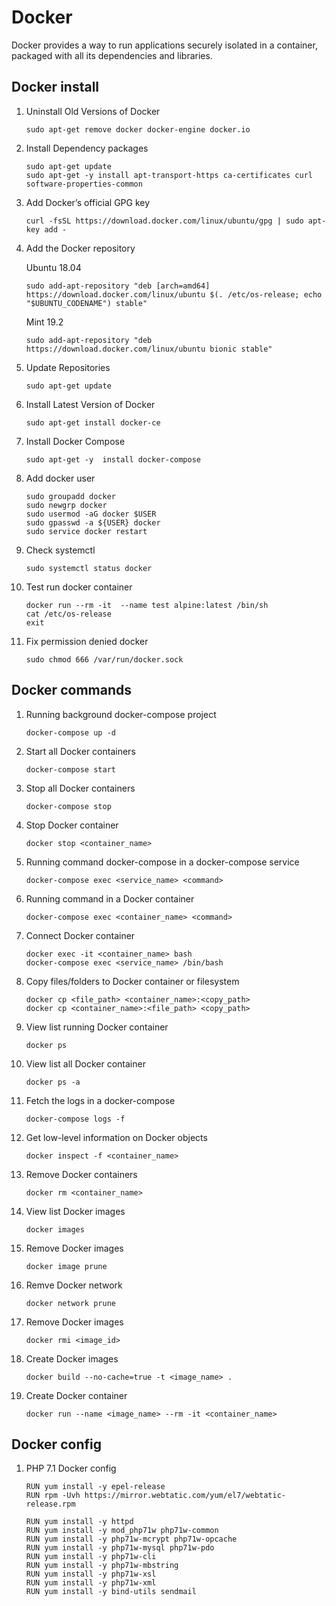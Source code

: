 Docker
======

Docker provides a way to run applications securely isolated in a container, packaged with all its dependencies and libraries.


## Docker install

1. Uninstall Old Versions of Docker

    ```shell
    sudo apt-get remove docker docker-engine docker.io
    ```
1. Install Dependency packages
    ```shell
    sudo apt-get update
    sudo apt-get -y install apt-transport-https ca-certificates curl software-properties-common
    ```

1. Add Docker’s official GPG key
    ```shell
    curl -fsSL https://download.docker.com/linux/ubuntu/gpg | sudo apt-key add -
    ```

1. Add the Docker repository

    Ubuntu 18.04
    ```shell
    sudo add-apt-repository "deb [arch=amd64] https://download.docker.com/linux/ubuntu $(. /etc/os-release; echo "$UBUNTU_CODENAME") stable"
    ```

    Mint 19.2
    ```shell
    sudo add-apt-repository "deb https://download.docker.com/linux/ubuntu bionic stable"
    ```

1. Update Repositories
    ```shell
    sudo apt-get update
    ```

1. Install Latest Version of Docker

    ```shell
    sudo apt-get install docker-ce
    ```

1. Install Docker Compose
    ```shell
    sudo apt-get -y  install docker-compose
    ```

1.  Add docker user

    ```shell
    sudo groupadd docker
    sudo newgrp docker
    sudo usermod -aG docker $USER
    sudo gpasswd -a ${USER} docker
    sudo service docker restart
    ```

1. Check systemctl
    ```shell
    sudo systemctl status docker
    ```

1. Test run docker container
    ```shell
    docker run --rm -it  --name test alpine:latest /bin/sh
    cat /etc/os-release 
    exit
    ```

1. Fix permission denied docker
    ```shell
    sudo chmod 666 /var/run/docker.sock
    ``` 


## Docker commands

1. Running background docker-compose project

    ```shell
    docker-compose up -d
    ```

1. Start all Docker containers

    ```shell
    docker-compose start
    ```

1. Stop all Docker containers

    ```shell
    docker-compose stop
    ```

1. Stop Docker container

    ```shell
    docker stop <container_name>
    ```

1. Running command docker-compose in a docker-compose service

    ```shell
    docker-compose exec <service_name> <command>
    ```

1. Running command in a Docker container

    ```shell
    docker-compose exec <container_name> <command>
    ```

1. Connect Docker container

    ```shell
    docker exec -it <container_name> bash
    docker-compose exec <service_name> /bin/bash
    ```

1. Copy files/folders to Docker container or filesystem

    ```shell
    docker cp <file_path> <container_name>:<copy_path>
    docker cp <container_name>:<file_path> <copy_path> 
    ```
    
1. View list running Docker container

    ```shell
    docker ps
    ```

1. View list all Docker container

    ```shell
    docker ps -a
    ```
    
1.  Fetch the logs in a docker-compose

    ```shell
    docker-compose logs -f
    ```

1. Get low-level information on Docker objects

    ```shell
    docker inspect -f <container_name>
    ```

1. Remove Docker containers

    ```shell
    docker rm <container_name>
    ```

1. View list Docker images

    ```shell
    docker images
    ```

1. Remove Docker images

    ```shell
    docker image prune
    ```

1. Remve Docker network
    ```shell
    docker network prune
    ```

1. Remove Docker images

    ```shell
    docker rmi <image_id>
    ```

1. Create Docker images
    ```shell
    docker build --no-cache=true -t <image_name> .
    ```

1. Create Docker container
    ```shell
    docker run --name <image_name> --rm -it <container_name> 
    ```


## Docker config

1. PHP 7.1 Docker config
    ```shell
    RUN yum install -y epel-release
    RUN rpm -Uvh https://mirror.webtatic.com/yum/el7/webtatic-release.rpm

    RUN yum install -y httpd
    RUN yum install -y mod_php71w php71w-common
    RUN yum install -y php71w-mcrypt php71w-opcache
    RUN yum install -y php71w-mysql php71w-pdo
    RUN yum install -y php71w-cli
    RUN yum install -y php71w-mbstring
    RUN yum install -y php71w-xsl
    RUN yum install -y php71w-xml
    RUN yum install -y bind-utils sendmail
    ```
